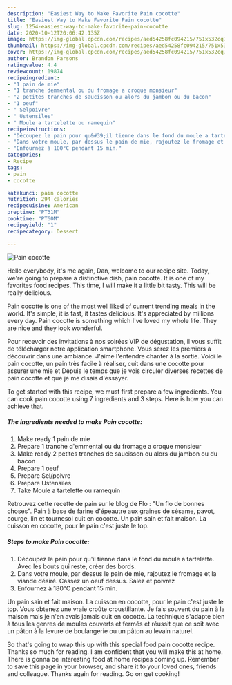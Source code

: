 ```yaml
---
description: "Easiest Way to Make Favorite Pain cocotte"
title: "Easiest Way to Make Favorite Pain cocotte"
slug: 1254-easiest-way-to-make-favorite-pain-cocotte
date: 2020-10-12T20:06:42.135Z
image: https://img-global.cpcdn.com/recipes/aed54258fc094215/751x532cq70/pain-cocotte-photo-principale-de-la-recette.jpg
thumbnail: https://img-global.cpcdn.com/recipes/aed54258fc094215/751x532cq70/pain-cocotte-photo-principale-de-la-recette.jpg
cover: https://img-global.cpcdn.com/recipes/aed54258fc094215/751x532cq70/pain-cocotte-photo-principale-de-la-recette.jpg
author: Brandon Parsons
ratingvalue: 4.4
reviewcount: 19874
recipeingredient:
- "1 pain de mie"
- "1 tranche demmental ou du fromage a croque monsieur"
- "2 petites tranches de saucisson ou alors du jambon ou du bacon"
- "1 oeuf"
- " Selpoivre"
- " Ustensiles"
- " Moule a tartelette ou ramequin"
recipeinstructions:
- "Découpez le pain pour qu&#39;il tienne dans le fond du moule a tartelette. Avec les bouts qui reste, créer des bords."
- "Dans votre moule, par dessus le pain de mie, rajoutez le fromage et la viande désiré. Cassez un oeuf dessus. Salez et poivrez"
- "Enfournez à 180°C pendant 15 min."
categories:
- Recipe
tags:
- pain
- cocotte

katakunci: pain cocotte 
nutrition: 294 calories
recipecuisine: American
preptime: "PT31M"
cooktime: "PT60M"
recipeyield: "1"
recipecategory: Dessert

---
```



![Pain cocotte](https://img-global.cpcdn.com/recipes/aed54258fc094215/751x532cq70/pain-cocotte-photo-principale-de-la-recette.jpg)

Hello everybody, it's me again, Dan, welcome to our recipe site. Today, we're going to prepare a distinctive dish, pain cocotte. It is one of my favorites food recipes. This time, I will make it a little bit tasty. This will be really delicious.

Pain cocotte is one of the most well liked of current trending meals in the world. It's simple, it is fast, it tastes delicious. It's appreciated by millions every day. Pain cocotte is something which I've loved my whole life. They are nice and they look wonderful.

Pour recevoir des invitations à nos soirées VIP de dégustation, il vous suffit de télécharger notre application smartphone. Vous serez les premiers à découvrir dans une ambiance. J&#39;aime l&#39;entendre chanter à la sortie. Voici le pain cocotte, un pain très facile à réaliser, cuit dans une cocotte pour assurer une mie et Depuis le temps que je vois circuler diverses recettes de pain cocotte et que je me disais d&#39;essayer.


To get started with this recipe, we must first prepare a few ingredients. You can cook pain cocotte using 7 ingredients and 3 steps. Here is how you can achieve that.

<!--inarticleads1-->

##### The ingredients needed to make Pain cocotte:

1. Make ready 1 pain de mie
1. Prepare 1 tranche d&#39;emmental ou du fromage a croque monsieur
1. Make ready 2 petites tranches de saucisson ou alors du jambon ou du bacon
1. Prepare 1 oeuf
1. Prepare  Sel/poivre
1. Prepare  Ustensiles
1. Take  Moule a tartelette ou ramequin


Retrouvez cette recette de pain sur le blog de Flo : &#34;Un flo de bonnes choses&#34;. Pain à base de farine d&#39;épeautre aux graines de sésame, pavot, courge, lin et tournesol cuit en cocotte. Un pain sain et fait maison. La cuisson en cocotte, pour le pain c&#39;est juste le top. 

<!--inarticleads2-->

##### Steps to make Pain cocotte:

1. Découpez le pain pour qu&#39;il tienne dans le fond du moule a tartelette. Avec les bouts qui reste, créer des bords.
1. Dans votre moule, par dessus le pain de mie, rajoutez le fromage et la viande désiré. Cassez un oeuf dessus. Salez et poivrez
1. Enfournez à 180°C pendant 15 min.


Un pain sain et fait maison. La cuisson en cocotte, pour le pain c&#39;est juste le top. Vous obtenez une vraie croûte croustillante. Je fais souvent du pain à la maison mais je n&#39;en avais jamais cuit en cocotte. La technique s&#39;adapte bien à tous les genres de moules couverts et fermés et réussit que ce soit avec un pâton à la levure de boulangerie ou un pâton au levain naturel. 

So that's going to wrap this up with this special food pain cocotte recipe. Thanks so much for reading. I am confident that you will make this at home. There is gonna be interesting food at home recipes coming up. Remember to save this page in your browser, and share it to your loved ones, friends and colleague. Thanks again for reading. Go on get cooking!
